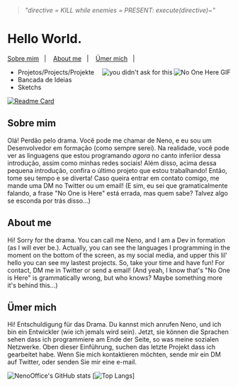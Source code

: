 > *"directive = KILL while enemies = PRESENT: execute(directive)~"*

# Hello World.

<p align="left">
    <a href="#sobre-mim">Sobre mim</a>&nbsp;&nbsp;&nbsp;|&nbsp;&nbsp;&nbsp;
    <a href="#about-me">About me</a>&nbsp;&nbsp;&nbsp;|&nbsp;&nbsp;&nbsp;
    <a href="#ümer-mich">Ümer mich</a>&nbsp;&nbsp;&nbsp;|&nbsp;&nbsp;&nbsp;
  </p>

<img align="right" alt="No One Here GIF" src="https://cdn.discordapp.com/attachments/848706933460172850/973835044042993734/eugenio_comglitch.png" />
<img align="right" alt="you didn't ask for this" src="https://gist.githubusercontent.com/nenooffice/c39f7da428e1859d46e3b541cdd86173/raw/3343304a3e599e4287a8c0616fd76a13053fb72b/noone.svg" />


<p align="left">
  
* Projetos/Projects/Projekte
* Bancada de Ideias
* Sketchs

[![Readme Card](https://github-readme-stats.vercel.app/api/pin/?username=anuraghazra&repo=github-readme-stats)](https://github.com/anuraghazra/github-readme-stats)

## Sobre mim

Olá! Perdão pelo drama. Você pode me chamar de Neno, e eu sou um Desenvolvedor em formação (como sempre serei). Na realidade, você pode ver as linguagens que estou programando *agora* no canto inferiior dessa introdução, assim como minhas redes sociais! Além disso, acima dessa pequena introdução, confira o último projeto que estou trabalhando! Então, tome seu tempo e se diverta! Caso queira entrar em contato comigo, me mande uma DM no Twitter ou um email! (E sim, eu sei que gramaticalmente falando, a frase "No One is Here"  está errada, mas quem sabe? Talvez algo se esconda por trás disso...)


## About me

Hi! Sorry for the drama. You can call me Neno, and I am a Dev in formation (as I will ever be.). Actually, you can see the languages I programming in the moment on the bottom of the screen, as my social media, and upper this lil' hello you can see my lastest projects. So, take your time and have fun! For contact, DM me in Twitter or send a email! (And yeah, I know that's "No One is Here" is grammatically wrong, but who knows? Maybe something more it's behind this...)

## Ümer mich

Hi! Entschuldigung für das Drama. Du kannst mich anrufen Neno, und ich bin ein Entwickler (wie ich jemals wird sein). Jetzt, sie können die Sprachen sehen dass ich programmiere am Ende der Seite, so was meine sozialen Netzwerke. Oben dieser Einführung, suchen das letzte Projekt dass ich gearbeitet habe. Wenn Sie mich kontaktieren möchten, sende mir ein DM auf Twitter, oder senden Sie mir eine e-mail.





![NenoOffice's GitHub stats](https://github-readme-stats.vercel.app/api?username=nenooffice&count_private=true&show_icons=true&theme=midnight-purple)
[![Top Langs](https://github-readme-stats.vercel.app/api/top-langs/?username=nenooffice&count_private=true&show_icons=true&theme=midnight-purple)]
